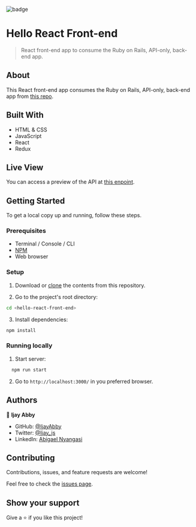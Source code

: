 ![badge](https://img.shields.io/badge/Microverse-blueviolet)

# Hello React Front-end

> React front-end app to consume the Ruby on Rails, API-only, back-end app.

## About

This React front-end app consumes the Ruby on Rails, API-only, back-end app from [this repo](https://github.com/IjayAbby/hello-rails-back-end).

## Built With

- HTML & CSS
- JavaScript
- React
- Redux

## Live View

You can access a preview of the API at [this enpoint](https://shielded-waters-51364.herokuapp.com/api/v1/random-greeting).

## Getting Started

To get a local copy up and running, follow these steps.

### Prerequisites

- Terminal / Console / CLI
- [NPM](https://docs.npmjs.com/downloading-and-installing-node-js-and-npm)
- Web browser

### Setup

1. Download or [clone](git@github.com:IjayAbby/hello-react-front-end.git) the contents from this repository.
  
2. Go to the project's root directory:
``` bash
cd <hello-react-front-end>
```
3. Install dependencies:
``` bash
npm install
```

### Running locally

1. Start server:

``` bash
  npm run start
```

2. Go to `http://localhost:3000/` in you preferred browser.

## Authors

👤 **Ijay Abby**

- GitHub: [@IjayAbby](https://github.com/IjayAbby)
- Twitter: [@Ijay_js](https://twitter.com/Ijay_js)
- LinkedIn: [Abigael Nyangasi](https://www.linkedin.com/in/ijayabby4/)
## Contributing

Contributions, issues, and feature requests are welcome!

Feel free to check the [issues page](../../issues/).

## Show your support

Give a ⭐️ if you like this project!